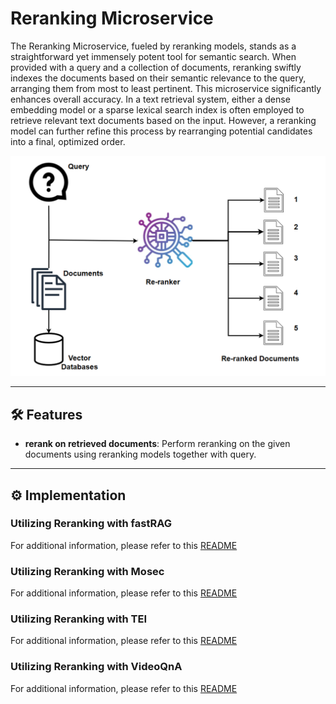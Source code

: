 # Reranking Microservice

The Reranking Microservice, fueled by reranking models, stands as a straightforward yet immensely potent tool for semantic search. When provided with a query and a collection of documents, reranking swiftly indexes the documents based on their semantic relevance to the query, arranging them from most to least pertinent. This microservice significantly enhances overall accuracy. In a text retrieval system, either a dense embedding model or a sparse lexical search index is often employed to retrieve relevant text documents based on the input. However, a reranking model can further refine this process by rearranging potential candidates into a final, optimized order.


![Flow Chart](./assets/img/reranking_flow.png)

---

## 🛠️ Features

- **rerank on retrieved documents**: Perform reranking on the given documents using reranking models together with query.

---

## ⚙️ Implementation

### Utilizing Reranking with fastRAG
For additional information, please refer to this [README](./fastrag/README.md)

### Utilizing Reranking with Mosec
For additional information, please refer to this [README](./mosec/langchain/README.md)

### Utilizing Reranking with TEI
For additional information, please refer to this [README](./tei/README.md)

### Utilizing Reranking with VideoQnA
For additional information, please refer to this [README](./videoqna/README.md)